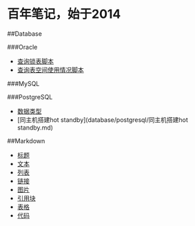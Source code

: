 百年笔记，始于2014
==================

##Database

###Oracle
* [查询锁表脚本](database/oracle/查询锁表脚本.md)
* [查询表空间使用情况脚本](database/oracle/查询表空间使用情况脚本.md)

###MySQL

###PostgreSQL
* [数据类型](database/postgresql/数据类型.md)
* [同主机搭建hot standby](database/postgresql/同主机搭建hot standby.md)

##Markdown
* [标题](markdown/标题.md)
* [文本](markdown/文本强调.md)
* [列表](markdown/列表.md)
* [链接](markdown/链接.md)
* [图片](markdown/图片.md)
* [引用块](markdown/引用块.md)
* [表格](markdown/表格.md)
* [代码](markdown/代码.md)
